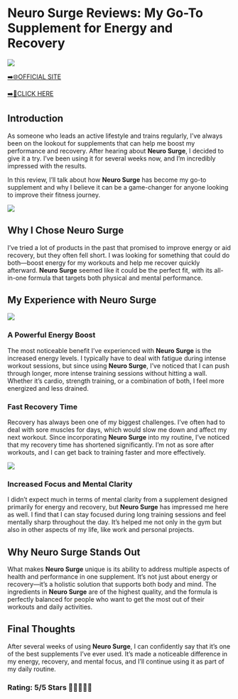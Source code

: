 # **Neuro Surge Reviews**: My Go-To Supplement for Energy and Recovery

[![](https://static.vecteezy.com/system/resources/thumbnails/019/896/014/small/buy-now-gradient-button-with-cart-symbol-buy-now-illustration-png.png)](https://edetoop.top/lander/sugarpreland-1/neurosurge.html) 

[➡️🌐OFFICIAL SITE](https://edetoop.top/lander/sugarpreland-1/neurosurge.html) 

[➡️🔗CLICK HERE](https://edetoop.top/lander/sugarpreland-1/neurosurge.html) 


## Introduction

As someone who leads an active lifestyle and trains regularly, I’ve always been on the lookout for supplements that can help me boost my performance and recovery. After hearing about **Neuro Surge**, I decided to give it a try. I’ve been using it for several weeks now, and I’m incredibly impressed with the results.

In this review, I’ll talk about how **Neuro Surge** has become my go-to supplement and why I believe it can be a game-changer for anyone looking to improve their fitness journey.

[![](https://wallpapers.com/images/hd/red-order-now-button-udg4jcj4arvn8b0n-2.png)](https://edetoop.top/lander/sugarpreland-1/neurosurge.html)  

## Why I Chose **Neuro Surge**

I’ve tried a lot of products in the past that promised to improve energy or aid recovery, but they often fell short. I was looking for something that could do both—boost energy for my workouts and help me recover quickly afterward. **Neuro Surge** seemed like it could be the perfect fit, with its all-in-one formula that targets both physical and mental performance.

## My Experience with **Neuro Surge**

[![](https://static.vecteezy.com/system/resources/thumbnails/019/896/014/small/buy-now-gradient-button-with-cart-symbol-buy-now-illustration-png.png)](https://edetoop.top/lander/sugarpreland-1/neurosurge.html)

### A Powerful Energy Boost

The most noticeable benefit I’ve experienced with **Neuro Surge** is the increased energy levels. I typically have to deal with fatigue during intense workout sessions, but since using **Neuro Surge**, I’ve noticed that I can push through longer, more intense training sessions without hitting a wall. Whether it’s cardio, strength training, or a combination of both, I feel more energized and less drained.

### Fast Recovery Time

Recovery has always been one of my biggest challenges. I’ve often had to deal with sore muscles for days, which would slow me down and affect my next workout. Since incorporating **Neuro Surge** into my routine, I’ve noticed that my recovery time has shortened significantly. I’m not as sore after workouts, and I can get back to training faster and more effectively.

[![](https://wallpapers.com/images/hd/red-order-now-button-udg4jcj4arvn8b0n-2.png)](https://edetoop.top/lander/sugarpreland-1/neurosurge.html)  

### Increased Focus and Mental Clarity

I didn’t expect much in terms of mental clarity from a supplement designed primarily for energy and recovery, but **Neuro Surge** has impressed me here as well. I find that I can stay focused during long training sessions and feel mentally sharp throughout the day. It’s helped me not only in the gym but also in other aspects of my life, like work and personal projects.

## Why **Neuro Surge** Stands Out

What makes **Neuro Surge** unique is its ability to address multiple aspects of health and performance in one supplement. It’s not just about energy or recovery—it’s a holistic solution that supports both body and mind. The ingredients in **Neuro Surge** are of the highest quality, and the formula is perfectly balanced for people who want to get the most out of their workouts and daily activities.

## Final Thoughts

After several weeks of using **Neuro Surge**, I can confidently say that it’s one of the best supplements I’ve ever used. It’s made a noticeable difference in my energy, recovery, and mental focus, and I’ll continue using it as part of my daily routine.

### Rating: 5/5 Stars 🌟🌟🌟🌟🌟
